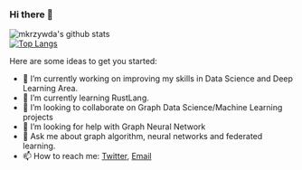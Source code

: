 ### Hi there 👋

![mkrzywda's github stats](https://github-readme-stats.vercel.app/api?username=mkrzywda&show_icons=true&theme=radical)   
[![Top Langs](https://github-readme-stats.vercel.app/api/top-langs/?username=mkrzywda&layout=compact)](https://github.com/anuraghazra/github-readme-stats)


Here are some ideas to get you started:

- 🔭 I’m currently working on improving my skills in Data Science and Deep Learning Area.
- 🌱 I’m currently learning RustLang.
- 👯 I’m looking to collaborate on Graph Data Science/Machine Learning projects
- 🤔 I’m looking for help with Graph Neural Network
- 💬 Ask me about graph algorithm, neural networks and federated learning.
- 📫 How to reach me: [Twitter](https://twitter.com/mackrzywda), [Email](maciej.krzywdaa@gmail.com)
